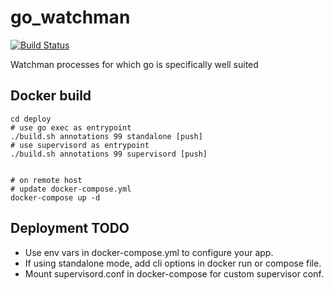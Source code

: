 # go_watchman

[![Build Status](https://travis-ci.org/Sotera/go_watchman.svg?branch=master)](https://travis-ci.org/Sotera/go_watchman)

Watchman processes for which go is specifically well suited

## Docker build

```
cd deploy
# use go exec as entrypoint
./build.sh annotations 99 standalone [push]
# use supervisord as entrypoint
./build.sh annotations 99 supervisord [push]


# on remote host
# update docker-compose.yml
docker-compose up -d
```

## Deployment TODO

* Use env vars in docker-compose.yml to configure your app.
* If using standalone mode, add cli options in docker run or compose file.
* Mount supervisord.conf in docker-compose for custom supervisor conf.